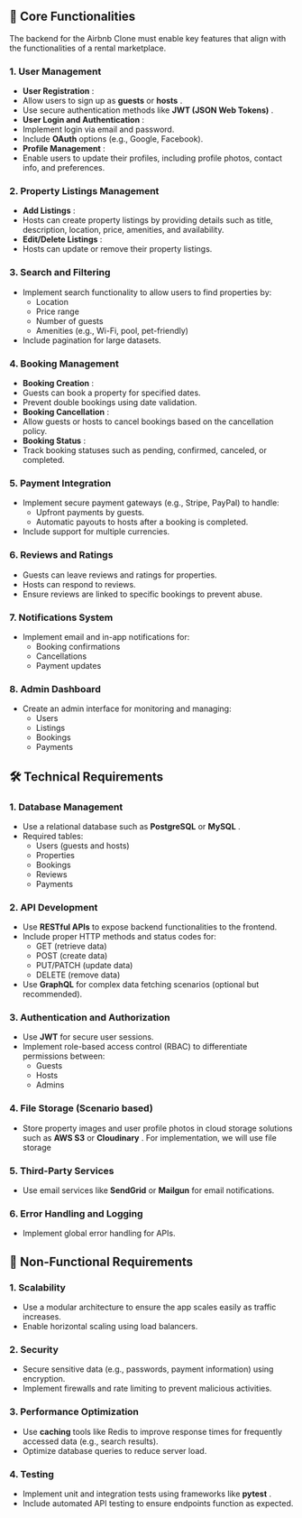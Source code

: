 ## 🔑 **Core Functionalities**

The backend for the Airbnb Clone must enable key features that align with the functionalities of a rental marketplace.

### 1. **User Management**

- **User Registration** :
- Allow users to sign up as **guests** or **hosts** .
- Use secure authentication methods like **JWT (JSON Web Tokens)** .
- **User Login and Authentication** :
- Implement login via email and password.
- Include **OAuth** options (e.g., Google, Facebook).
- **Profile Management** :
- Enable users to update their profiles, including profile photos, contact info, and preferences.

### 2. **Property Listings Management**

- **Add Listings** :
- Hosts can create property listings by providing details such as title, description, location, price, amenities, and availability.
- **Edit/Delete Listings** :
- Hosts can update or remove their property listings.

### 3. **Search and Filtering**

- Implement search functionality to allow users to find properties by:
  - Location
  - Price range
  - Number of guests
  - Amenities (e.g., Wi-Fi, pool, pet-friendly)
- Include pagination for large datasets.

### 4. **Booking Management**

- **Booking Creation** :
- Guests can book a property for specified dates.
- Prevent double bookings using date validation.
- **Booking Cancellation** :
- Allow guests or hosts to cancel bookings based on the cancellation policy.
- **Booking Status** :
- Track booking statuses such as pending, confirmed, canceled, or completed.

### 5. **Payment Integration**

- Implement secure payment gateways (e.g., Stripe, PayPal) to handle:
  - Upfront payments by guests.
  - Automatic payouts to hosts after a booking is completed.
- Include support for multiple currencies.

### 6. **Reviews and Ratings**

- Guests can leave reviews and ratings for properties.
- Hosts can respond to reviews.
- Ensure reviews are linked to specific bookings to prevent abuse.

### 7. **Notifications System**

- Implement email and in-app notifications for:
  - Booking confirmations
  - Cancellations
  - Payment updates

### 8. **Admin Dashboard**

- Create an admin interface for monitoring and managing:
  - Users
  - Listings
  - Bookings
  - Payments

## 🛠️ **Technical Requirements**

### 1. **Database Management**

- Use a relational database such as **PostgreSQL** or **MySQL** .
- Required tables:
  - Users (guests and hosts)
  - Properties
  - Bookings
  - Reviews
  - Payments

### 2. **API Development**

- Use **RESTful APIs** to expose backend functionalities to the frontend.
- Include proper HTTP methods and status codes for:
  - GET (retrieve data)
  - POST (create data)
  - PUT/PATCH (update data)
  - DELETE (remove data)
- Use **GraphQL** for complex data fetching scenarios (optional but recommended).

### 3. **Authentication and Authorization**

- Use **JWT** for secure user sessions.
- Implement role-based access control (RBAC) to differentiate permissions between:
  - Guests
  - Hosts
  - Admins

### 4. **File Storage** (Scenario based)

- Store property images and user profile photos in cloud storage solutions such as **AWS S3** or **Cloudinary** . For implementation, we will use file storage

### 5. **Third-Party Services**

- Use email services like **SendGrid** or **Mailgun** for email notifications.

### 6. **Error Handling and Logging**

- Implement global error handling for APIs.

## 🚀 **Non-Functional Requirements**

### 1. **Scalability**

- Use a modular architecture to ensure the app scales easily as traffic increases.
- Enable horizontal scaling using load balancers.

### 2. **Security**

- Secure sensitive data (e.g., passwords, payment information) using encryption.
- Implement firewalls and rate limiting to prevent malicious activities.

### 3. **Performance Optimization**

- Use **caching** tools like Redis to improve response times for frequently accessed data (e.g., search results).
- Optimize database queries to reduce server load.

### 4. **Testing**

- Implement unit and integration tests using frameworks like **pytest** .
- Include automated API testing to ensure endpoints function as expected.
